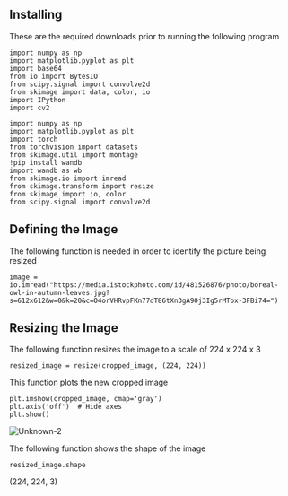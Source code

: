 ## Installing
These are the required downloads prior to running the following program
```
import numpy as np
import matplotlib.pyplot as plt
import base64
from io import BytesIO
from scipy.signal import convolve2d
from skimage import data, color, io
import IPython
import cv2

import numpy as np
import matplotlib.pyplot as plt
import torch
from torchvision import datasets
from skimage.util import montage
!pip install wandb
import wandb as wb
from skimage.io import imread
from skimage.transform import resize
from skimage import io, color
from scipy.signal import convolve2d
```
## Defining the Image
The following function is needed in order to identify the picture being resized
```
image = io.imread("https://media.istockphoto.com/id/481526876/photo/boreal-owl-in-autumn-leaves.jpg?s=612x612&w=0&k=20&c=O4orVHRvpFKn77dT86tXn3gA90j3Ig5rMTox-3FBi74=")
```
## Resizing the Image
The following function resizes the image to a scale of 224 x 224 x 3
```
resized_image = resize(cropped_image, (224, 224))
```
This function plots the new cropped image
```
plt.imshow(cropped_image, cmap='gray')
plt.axis('off')  # Hide axes
plt.show()
```
![Unknown-2](https://github.com/Carlbronge/Imagery/assets/143009718/62c3170b-c138-4a0f-aef1-959daf7f57a3)

The following function shows the shape of the image
```
resized_image.shape
```
(224, 224, 3)
```
